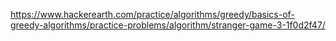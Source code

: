 https://www.hackerearth.com/practice/algorithms/greedy/basics-of-greedy-algorithms/practice-problems/algorithm/stranger-game-3-1f0d2f47/
